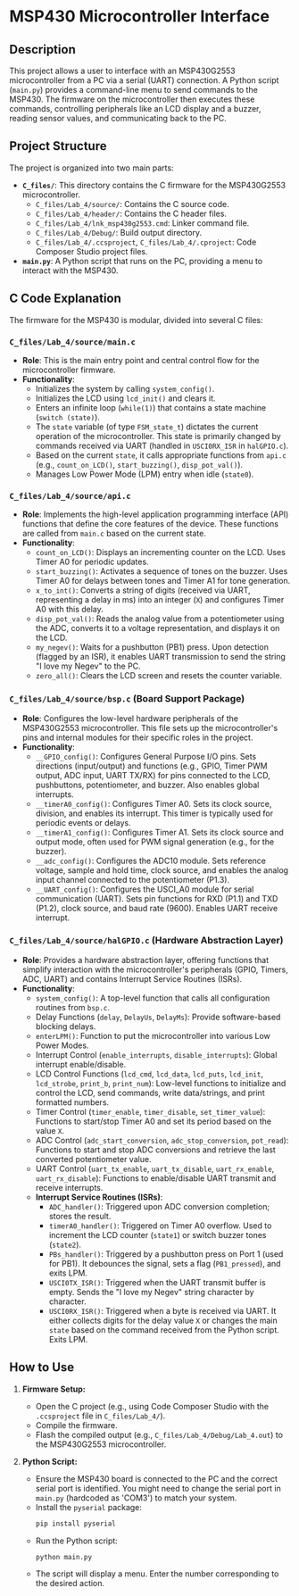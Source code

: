 # MSP430 Microcontroller Interface

## Description

This project allows a user to interface with an MSP430G2553 microcontroller from a PC via a serial (UART) connection. A Python script (`main.py`) provides a command-line menu to send commands to the MSP430. The firmware on the microcontroller then executes these commands, controlling peripherals like an LCD display and a buzzer, reading sensor values, and communicating back to the PC.

## Project Structure

The project is organized into two main parts:

-   **`C_files/`**: This directory contains the C firmware for the MSP430G2553 microcontroller.
    -   `C_files/Lab_4/source/`: Contains the C source code.
    -   `C_files/Lab_4/header/`: Contains the C header files.
    -   `C_files/Lab_4/lnk_msp430g2553.cmd`: Linker command file.
    -   `C_files/Lab_4/Debug/`: Build output directory.
    -   `C_files/Lab_4/.ccsproject`, `C_files/Lab_4/.cproject`: Code Composer Studio project files.
-   **`main.py`**: A Python script that runs on the PC, providing a menu to interact with the MSP430.

## C Code Explanation

The firmware for the MSP430 is modular, divided into several C files:

### `C_files/Lab_4/source/main.c`
-   **Role**: This is the main entry point and central control flow for the microcontroller firmware.
-   **Functionality**:
    -   Initializes the system by calling `system_config()`.
    -   Initializes the LCD using `lcd_init()` and clears it.
    -   Enters an infinite loop (`while(1)`) that contains a state machine (`switch (state)`).
    -   The `state` variable (of type `FSM_state_t`) dictates the current operation of the microcontroller. This state is primarily changed by commands received via UART (handled in `USCI0RX_ISR` in `halGPIO.c`).
    -   Based on the current `state`, it calls appropriate functions from `api.c` (e.g., `count_on_LCD()`, `start_buzzing()`, `disp_pot_val()`).
    -   Manages Low Power Mode (LPM) entry when idle (`state0`).

### `C_files/Lab_4/source/api.c`
-   **Role**: Implements the high-level application programming interface (API) functions that define the core features of the device. These functions are called from `main.c` based on the current state.
-   **Functionality**:
    -   `count_on_LCD()`: Displays an incrementing counter on the LCD. Uses Timer A0 for periodic updates.
    -   `start_buzzing()`: Activates a sequence of tones on the buzzer. Uses Timer A0 for delays between tones and Timer A1 for tone generation.
    -   `x_to_int()`: Converts a string of digits (received via UART, representing a delay in ms) into an integer (`X`) and configures Timer A0 with this delay.
    -   `disp_pot_val()`: Reads the analog value from a potentiometer using the ADC, converts it to a voltage representation, and displays it on the LCD.
    -   `my_negev()`: Waits for a pushbutton (PB1) press. Upon detection (flagged by an ISR), it enables UART transmission to send the string "I love my Negev" to the PC.
    -   `zero_all()`: Clears the LCD screen and resets the counter variable.

### `C_files/Lab_4/source/bsp.c` (Board Support Package)
-   **Role**: Configures the low-level hardware peripherals of the MSP430G2553 microcontroller. This file sets up the microcontroller's pins and internal modules for their specific roles in the project.
-   **Functionality**:
    -   `__GPIO_config()`: Configures General Purpose I/O pins. Sets directions (input/output) and functions (e.g., GPIO, Timer PWM output, ADC input, UART TX/RX) for pins connected to the LCD, pushbuttons, potentiometer, and buzzer. Also enables global interrupts.
    -   `__timerA0_config()`: Configures Timer A0. Sets its clock source, division, and enables its interrupt. This timer is typically used for periodic events or delays.
    -   `__timerA1_config()`: Configures Timer A1. Sets its clock source and output mode, often used for PWM signal generation (e.g., for the buzzer).
    -   `__adc_config()`: Configures the ADC10 module. Sets reference voltage, sample and hold time, clock source, and enables the analog input channel connected to the potentiometer (P1.3).
    -   `__UART_config()`: Configures the USCI_A0 module for serial communication (UART). Sets pin functions for RXD (P1.1) and TXD (P1.2), clock source, and baud rate (9600). Enables UART receive interrupt.

### `C_files/Lab_4/source/halGPIO.c` (Hardware Abstraction Layer)
-   **Role**: Provides a hardware abstraction layer, offering functions that simplify interaction with the microcontroller's peripherals (GPIO, Timers, ADC, UART) and contains Interrupt Service Routines (ISRs).
-   **Functionality**:
    -   `system_config()`: A top-level function that calls all configuration routines from `bsp.c`.
    -   Delay Functions (`delay`, `DelayUs`, `DelayMs`): Provide software-based blocking delays.
    -   `enterLPM()`: Function to put the microcontroller into various Low Power Modes.
    -   Interrupt Control (`enable_interrupts`, `disable_interrupts`): Global interrupt enable/disable.
    -   LCD Control Functions (`lcd_cmd`, `lcd_data`, `lcd_puts`, `lcd_init`, `lcd_strobe`, `print_b`, `print_num`): Low-level functions to initialize and control the LCD, send commands, write data/strings, and print formatted numbers.
    -   Timer Control (`timer_enable`, `timer_disable`, `set_timer_value`): Functions to start/stop Timer A0 and set its period based on the value `X`.
    -   ADC Control (`adc_start_conversion`, `adc_stop_conversion`, `pot_read`): Functions to start and stop ADC conversions and retrieve the last converted potentiometer value.
    -   UART Control (`uart_tx_enable`, `uart_tx_disable`, `uart_rx_enable`, `uart_rx_disable`): Functions to enable/disable UART transmit and receive interrupts.
    -   **Interrupt Service Routines (ISRs)**:
        -   `ADC_handler()`: Triggered upon ADC conversion completion; stores the result.
        -   `timerA0_handler()`: Triggered on Timer A0 overflow. Used to increment the LCD counter (`state1`) or switch buzzer tones (`state2`).
        -   `PBs_handler()`: Triggered by a pushbutton press on Port 1 (used for PB1). It debounces the signal, sets a flag (`PB1_pressed`), and exits LPM.
        -   `USCI0TX_ISR()`: Triggered when the UART transmit buffer is empty. Sends the "I love my Negev" string character by character.
        -   `USCI0RX_ISR()`: Triggered when a byte is received via UART. It either collects digits for the delay value `X` or changes the main `state` based on the command received from the Python script. Exits LPM.

## How to Use

1.  **Firmware Setup:**
    *   Open the C project (e.g., using Code Composer Studio with the `.ccsproject` file in `C_files/Lab_4/`).
    *   Compile the firmware.
    *   Flash the compiled output (e.g., `C_files/Lab_4/Debug/Lab_4.out`) to the MSP430G2553 microcontroller.

2.  **Python Script:**
    *   Ensure the MSP430 board is connected to the PC and the correct serial port is identified. You might need to change the serial port in `main.py` (hardcoded as 'COM3') to match your system.
    *   Install the `pyserial` package:
        ```bash
        pip install pyserial
        ```
    *   Run the Python script:
        ```bash
        python main.py
        ```
    *   The script will display a menu. Enter the number corresponding to the desired action.
